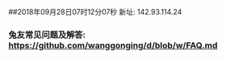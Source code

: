 ##2018年09月28日07时12分07秒 新址: 142.93.114.24
### 兔友常见问题及解答: https://github.com/wanggonging/d/blob/w/FAQ.md
